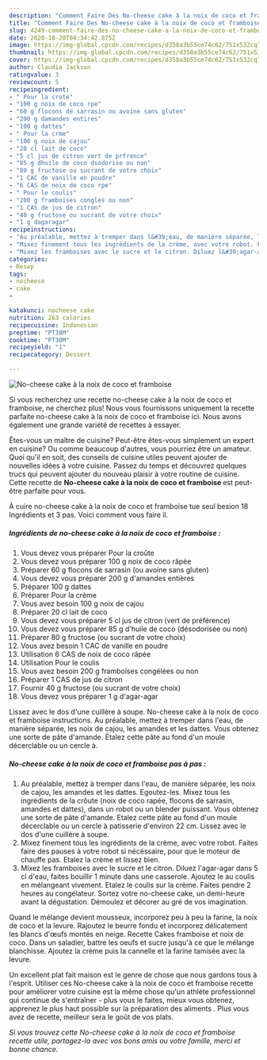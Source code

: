 ```yaml
---
description: "Comment Faire Des No-cheese cake à la noix de coco et framboise"
title: "Comment Faire Des No-cheese cake à la noix de coco et framboise"
slug: 4249-comment-faire-des-no-cheese-cake-a-la-noix-de-coco-et-framboise
date: 2020-10-20T04:34:42.875Z
image: https://img-global.cpcdn.com/recipes/d358a3b55ce74c62/751x532cq70/no-cheese-cake-a-la-noix-de-coco-et-framboise-photo-principale-de-la-recette.jpg
thumbnail: https://img-global.cpcdn.com/recipes/d358a3b55ce74c62/751x532cq70/no-cheese-cake-a-la-noix-de-coco-et-framboise-photo-principale-de-la-recette.jpg
cover: https://img-global.cpcdn.com/recipes/d358a3b55ce74c62/751x532cq70/no-cheese-cake-a-la-noix-de-coco-et-framboise-photo-principale-de-la-recette.jpg
author: Claudia Jackson
ratingvalue: 3
reviewcount: 5
recipeingredient:
- " Pour la crote"
- "100 g noix de coco rpe"
- "60 g flocons de sarrasin ou avoine sans gluten"
- "200 g damandes entires"
- "100 g dattes"
- " Pour la crme"
- "100 g noix de cajou"
- "20 cl lait de coco"
- "5 cl jus de citron vert de prfrence"
- "85 g dhuile de coco dsodorise ou non"
- "80 g fructose ou sucrant de votre choix"
- "1 CAC de vanille en poudre"
- "6 CAS de noix de coco rpe"
- " Pour le coulis"
- "200 g framboises congles ou non"
- "1 CAS de jus de citron"
- "40 g fructose ou sucrant de votre choix"
- "1 g dagaragar"
recipeinstructions:
- "Au préalable, mettez à tremper dans l&#39;eau, de manière séparée, les noix de cajou, les amandes et les dattes. Egoutez-les. Mixez tous les ingrédients de la crôute (noix de coco rapée, flocons de sarrasin, amandes et dattes), dans un robot ou un blender puissant. Vous obtenez une sorte de pâte d&#39;amande. Etalez cette pâte au fond d&#39;un moule décerclable ou un cercle à patisserie d&#39;environ 22 cm. Lissez avec le dos d&#39;une cuillère à soupe."
- "Mixez finement tous les ingrédients de la crème, avec votre robot. Faites faire des pauses à votre robot si nécéssaire, pour que le moteur de chauffe pas. Etalez la crème et lissez bien."
- "Mixez les framboises avec le sucre et le citron. Diluez l&#39;agar-agar dans 5 cl d&#39;eau, faites bouillir 1 minute dans une casserole. Ajoutez le au coulis en mélangeant vivement. Etalez le coulis sur la crème. Faites pendre 2 heures au congélateur. Sortez votre no-cheese cake, un demi-heure avant la dégustation. Démoulez et décorer au gré de vos imagination."
categories:
- Resep
tags:
- nocheese
- cake
- 

katakunci: nocheese cake  
nutrition: 263 calories
recipecuisine: Indonesian
preptime: "PT38M"
cooktime: "PT30M"
recipeyield: "1"
recipecategory: Dessert

---
```



![No-cheese cake à la noix de coco et framboise](https://img-global.cpcdn.com/recipes/d358a3b55ce74c62/751x532cq70/no-cheese-cake-a-la-noix-de-coco-et-framboise-photo-principale-de-la-recette.jpg)

Si vous recherchez une recette no-cheese cake à la noix de coco et framboise, ne cherchez plus! Nous vous fournissons uniquement la recette parfaite no-cheese cake à la noix de coco et framboise ici. Nous avons également une grande variété de recettes à essayer.

Êtes-vous un maître de cuisine? Peut-être êtes-vous simplement un expert en cuisine? Ou comme beaucoup d'autres, vous pourriez être un amateur. Quoi qu'il en soit, des conseils de cuisine utiles peuvent ajouter de nouvelles idées à votre cuisine. Passez du temps et découvrez quelques trucs qui peuvent ajouter du nouveau plaisir à votre routine de cuisine. Cette recette de <strong> No-cheese cake à la noix de coco et framboise </strong> est peut-être parfaite pour vous.

<!--inarticleads1-->

À cuire no-cheese cake à la noix de coco et framboise tue seul besion 18 Ingrédients et 3 pas. Voici comment vous faire il.

##### Ingrédients de no-cheese cake à la noix de coco et framboise :

1. Vous devez vous préparer  Pour la croûte
1. Vous devez vous préparer 100 g noix de coco râpée
1. Préparer 60 g flocons de sarrasin (ou avoine sans gluten)
1. Vous devez vous préparer 200 g d&#39;amandes entières
1. Préparer 100 g dattes
1. Préparer  Pour la crème
1. Vous avez besoin 100 g noix de cajou
1. Préparer 20 cl lait de coco
1. Vous devez vous préparer 5 cl jus de citron (vert de préférence)
1. Vous devez vous préparer 85 g d&#39;huile de coco (désodorisée ou non)
1. Préparer 80 g fructose (ou sucrant de votre choix)
1. Vous avez besoin 1 CAC de vanille en poudre
1. Utilisation 6 CAS de noix de coco râpée
1. Utilisation  Pour le coulis
1. Vous avez besoin 200 g framboises congélées ou non
1. Préparer 1 CAS de jus de citron
1. Fournir 40 g fructose (ou sucrant de votre choix)
1. Vous devez vous préparer 1 g d&#39;agar-agar


Lissez avec le dos d&#39;une cuillère à soupe. No-cheese cake à la noix de coco et framboise instructions. Au préalable, mettez à tremper dans l&#39;eau, de manière séparée, les noix de cajou, les amandes et les dattes. Vous obtenez une sorte de pâte d&#39;amande. Étalez cette pâte au fond d&#39;un moule décerclable ou un cercle à. 

<!--inarticleads2-->

##### No-cheese cake à la noix de coco et framboise pas à pas :

1. Au préalable, mettez à tremper dans l&#39;eau, de manière séparée, les noix de cajou, les amandes et les dattes. Egoutez-les. Mixez tous les ingrédients de la crôute (noix de coco rapée, flocons de sarrasin, amandes et dattes), dans un robot ou un blender puissant. Vous obtenez une sorte de pâte d&#39;amande. Etalez cette pâte au fond d&#39;un moule décerclable ou un cercle à patisserie d&#39;environ 22 cm. Lissez avec le dos d&#39;une cuillère à soupe.
1. Mixez finement tous les ingrédients de la crème, avec votre robot. Faites faire des pauses à votre robot si nécéssaire, pour que le moteur de chauffe pas. Etalez la crème et lissez bien.
1. Mixez les framboises avec le sucre et le citron. Diluez l&#39;agar-agar dans 5 cl d&#39;eau, faites bouillir 1 minute dans une casserole. Ajoutez le au coulis en mélangeant vivement. Etalez le coulis sur la crème. Faites pendre 2 heures au congélateur. Sortez votre no-cheese cake, un demi-heure avant la dégustation. Démoulez et décorer au gré de vos imagination.


Quand le mélange devient mousseux, incorporez peu à peu la farine, la noix de coco et la levure. Rajoutez le beurre fondu et incorporez délicatement les blancs d&#39;œufs montés en neige. Recette Cakes framboise et noix de coco. Dans un saladier, battre les oeufs et sucre jusqu&#39;à ce que le mélange blanchisse. Ajoutez la crème puis la cannelle et la farine tamisée avec la levure. 

<!--inarticleads1-->

<p>
Un excellent plat fait maison est le genre de chose que nous gardons tous à l'esprit. Utiliser ces No-cheese cake à la noix de coco et framboise recette pour améliorer votre cuisine est la même chose qu'un athlète professionnel qui continue de s'entraîner - plus vous le faites, mieux vous obtenez, apprenez le plus haut possible sur la préparation des aliments . Plus vous avez de recette, meilleur sera le goût de vos plats.
</p>

<p>
<i>Si vous trouvez cette No-cheese cake à la noix de coco et framboise recette utile, partagez-la avec vos bons amis ou votre famille, merci et bonne chance.</i>
</p>
